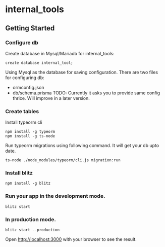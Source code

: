 # internal_tools

## Getting Started

### Configure db

Create database in Mysql/Mariadb for internal_tools:

```
create database internal_tool;
```

Using Mysql as the database for saving configuration. There are two files for configuring db:

- ormconfig.json
- db/schema.prisma
  TODO: Currently it asks you to provide same config thrice. Will improve in a later version.

### Create tables

Install typeorm cli

```
npm install -g typeorm
npm install -g ts-node
```

Run typeorm migrations using following command. It will get your db upto date.

```
ts-node ./node_modules/typeorm/cli.js migration:run
```

### Install blitz
```
npm install -g blitz
```

### Run your app in the development mode.

```
blitz start
```

### In production mode.

```
blitz start --production
```

Open [http://localhost:3000](http://localhost:3000) with your browser to see the result.
